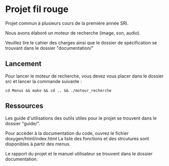 # Projet fil rouge

Projet commun à plusieurs cours de la première année SRI.

Nous avons élaboré un moteur de recherche (image, son, audio).

Veuillez lire le cahier des charges ainsi que le dossier de spécification se trouvant dans le dossier "documentation/"

## Lancement
Pour lancer le moteur de recherche, vous devez vous placer dans le dossier src et lancer la commande suivante :
```
cd Menus && make && cd .. && ./moteur_recherche
```


## Ressources

Les guide d'utilisations des outils utiles pour le projet se trouvent dans le dossier "guide/".

Pour accèder à la documentation du code, ouvrez le fichier doxygen/html/index.html
La liste des fonctions et des strcutures sont disponibles à partir des menus.

Le rapport du projet et le manuel utilisateur se trouvent dans le dossier documentation.

